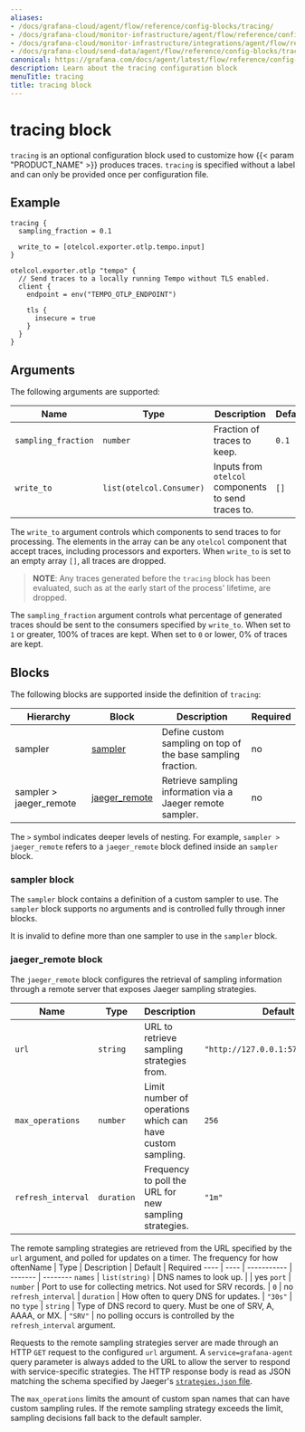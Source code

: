 ```yaml
---
aliases:
- /docs/grafana-cloud/agent/flow/reference/config-blocks/tracing/
- /docs/grafana-cloud/monitor-infrastructure/agent/flow/reference/config-blocks/tracing/
- /docs/grafana-cloud/monitor-infrastructure/integrations/agent/flow/reference/config-blocks/tracing/
- /docs/grafana-cloud/send-data/agent/flow/reference/config-blocks/tracing/
canonical: https://grafana.com/docs/agent/latest/flow/reference/config-blocks/tracing/
description: Learn about the tracing configuration block
menuTitle: tracing
title: tracing block
---
```


# tracing block

`tracing` is an optional configuration block used to customize how {{< param "PRODUCT_NAME" >}} produces traces.
`tracing` is specified without a label and can only be provided once per configuration file.

## Example

```river
tracing {
  sampling_fraction = 0.1

  write_to = [otelcol.exporter.otlp.tempo.input]
}

otelcol.exporter.otlp "tempo" {
  // Send traces to a locally running Tempo without TLS enabled.
  client {
    endpoint = env("TEMPO_OTLP_ENDPOINT")

    tls {
      insecure = true
    }
  }
}
```

## Arguments

The following arguments are supported:

Name                | Type                     | Description                                         | Default | Required
--------------------|--------------------------|-----------------------------------------------------|---------|---------
`sampling_fraction` | `number`                 | Fraction of traces to keep.                         | `0.1`   | no
`write_to`          | `list(otelcol.Consumer)` | Inputs from `otelcol` components to send traces to. | `[]`    | no

The `write_to` argument controls which components to send traces to for
processing. The elements in the array can be any `otelcol` component that
accept traces, including processors and exporters. When `write_to` is set
to an empty array `[]`, all traces are dropped.

> **NOTE**: Any traces generated before the `tracing` block has been evaluated,
> such as at the early start of the process' lifetime, are dropped.

The `sampling_fraction` argument controls what percentage of generated traces
should be sent to the consumers specified by `write_to`. When set to `1` or
greater, 100% of traces are kept. When set to `0` or lower, 0% of traces are
kept.

## Blocks

The following blocks are supported inside the definition of `tracing`:

Hierarchy               | Block             | Description                                                  | Required
------------------------|-------------------|--------------------------------------------------------------|---------
sampler                 | [sampler][]       | Define custom sampling on top of the base sampling fraction. | no
sampler > jaeger_remote | [jaeger_remote][] | Retrieve sampling information via a Jaeger remote sampler.   | no

The `>` symbol indicates deeper levels of nesting. For example, `sampler >
jaeger_remote` refers to a `jaeger_remote` block defined inside an `sampler`
block.

[sampler]: #sampler-block
[jaeger_remote]: #jaeger_remote-block

### sampler block

The `sampler` block contains a definition of a custom sampler to use. The
`sampler` block supports no arguments and is controlled fully through inner
blocks.

It is invalid to define more than one sampler to use in the `sampler` block.

### jaeger_remote block

The `jaeger_remote` block configures the retrieval of sampling information
through a remote server that exposes Jaeger sampling strategies.

Name               | Type       | Description                                                | Default                            | Required
-------------------|------------|------------------------------------------------------------|------------------------------------|---------
`url`              | `string`   | URL to retrieve sampling strategies from.                  | `"http://127.0.0.1:5778/sampling"` | no
`max_operations`   | `number`   | Limit number of operations which can have custom sampling. | `256`                              | no
`refresh_interval` | `duration` | Frequency to poll the URL for new sampling strategies.     | `"1m"`                             | no

The remote sampling strategies are retrieved from the URL specified by the
`url` argument, and polled for updates on a timer. The frequency for how oftenName | Type | Description | Default | Required
---- | ---- | ----------- | ------- | --------
`names` | `list(string)` | DNS names to look up. | | yes
`port` | `number` | Port to use for collecting metrics. Not used for SRV records. | `0` | no
`refresh_interval` | `duration` | How often to query DNS for updates. | `"30s"` | no
`type` | `string` | Type of DNS record to query. Must be one of SRV, A, AAAA, or MX. | `"SRV"` | no
polling occurs is controlled by the `refresh_interval` argument.

Requests to the remote sampling strategies server are made through an HTTP
`GET` request to the configured `url` argument. A `service=grafana-agent` query
parameter is always added to the URL to allow the server to respond with
service-specific strategies. The HTTP response body is read as JSON matching
the schema specified by Jaeger's [`strategies.json` file][Jaeger sampling
strategies].

The `max_operations` limits the amount of custom span names that can have
custom sampling rules. If the remote sampling strategy exceeds the limit,
sampling decisions fall back to the default sampler.

[Jaeger sampling strategies]: https://www.jaegertracing.io/docs/1.22/sampling/#collector-sampling-configuration
